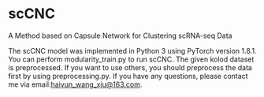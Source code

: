 # scCNC
A Method based on Capsule Network for Clustering scRNA-seq Data

The scCNC model was implemented in Python 3 using PyTorch version 1.8.1.
You can perform modularity_train.py to run scCNC. The given kolod dataset is preprocessed. If you want to use others, you should preprocess the data first by using preprocessing.py.
If you have any questions, please contact me via email:haiyun_wang_xju@163.com.
